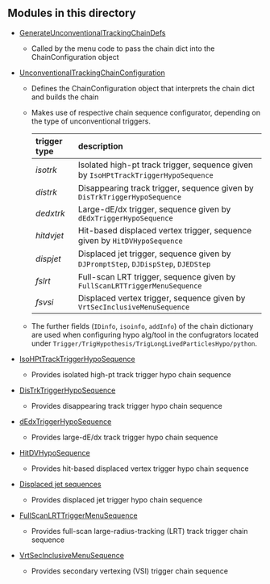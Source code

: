 Modules in this directory
-----

* [GenerateUnconventionalTrackingChainDefs](GenerateUnconventionalTrackingChainDefs.py)
  * Called by the menu code to pass the chain dict into the ChainConfiguration object

* [UnconventionalTrackingChainConfiguration](UnconventionalTrackingChainConfiguration.py)
  * Defines the ChainConfiguration object that interprets the chain dict and builds the chain
  * Makes use of respective chain sequence configurator, depending on the type of unconventional triggers.

     |trigger type|description|
     |:---|:---|
     | *isotrk* | Isolated high-pt track trigger, sequence given by `IsoHPtTrackTriggerHypoSequence` |
     | *distrk* | Disappearing track trigger, sequence given by `DisTrkTriggerHypoSequence` |
     | *dedxtrk* | Large-dE/dx trigger, sequence given by `dEdxTriggerHypoSequence` |
     | *hitdvjet* | Hit-based displaced vertex trigger, sequence given by `HitDVHypoSequence` |
     | *dispjet* | Displaced jet trigger, sequence given by `DJPromptStep`, `DJDispStep`, `DJEDStep` |
     | *fslrt* | Full-scan LRT trigger, sequence given by `FullScanLRTTriggerMenuSequence` |
     | *fsvsi* | Displaced vertex trigger, sequence given by `VrtSecInclusiveMenuSequence` |

     
  * The further fields (`IDinfo`, `isoinfo`, `addInfo`) of the chain dictionary are used when configuring hypo alg/tool in the confugrators located under `Trigger/TrigHypothesis/TrigLongLivedParticlesHypo/python`.

* [IsoHPtTrackTriggerHypoSequence](IsoHighPtTrackTriggerConfiguration.py)
  * Provides isolated high-pt track trigger hypo chain sequence

* [DisTrkTriggerHypoSequence](DisTrkTriggerConfiguration.py)
  * Provides disappearing track trigger hypo chain sequence

* [dEdxTriggerHypoSequence](dEdxTriggerConfiguration.py)
  * Provides large-dE/dx track trigger hypo chain sequence

* [HitDVHypoSequence](HitDVConfiguration.py)
  * Provides hit-based displaced vertex trigger hypo chain sequence

* [Displaced jet sequences](DJTriggerConfiguration.py)
  * Provides displaced jet trigger hypo chain sequence

* [FullScanLRTTriggerMenuSequence](FullScanLRTTrackingConfiguration.py)
  * Provides full-scan large-radius-tracking (LRT) track trigger chain sequence

* [VrtSecInclusiveMenuSequence](VrtSecInclusiveConfiguration.py)
  * Provides secondary vertexing (VSI) trigger chain sequence






